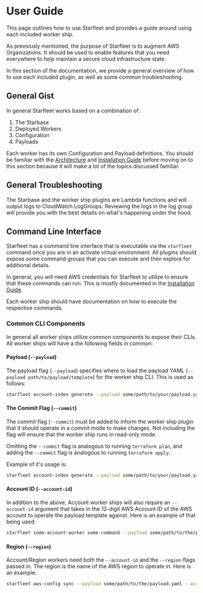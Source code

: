 # User Guide
This page outlines how to use Starfleet and provides a guide around using each included worker ship.

As previously mentioned, the purpose of Starfleet is to augment AWS Organizations. It should be used to enable features that you need everywhere to help maintain a secure cloud infrastructure state.

In this section of the documentation, we provide a general overview of how to use each included plugin, as well as some common troubleshooting.

## General Gist
In general Starfleet works based on a combination of:

1. The Starbase
1. Deployed Workers
1. Configuration
1. Payloads

Each worker has its own Configuration and Payload definitions. You should be familiar with the [Architecture](../architecture/Overview.md) and [Installation Guide](../installation/Overview.md) before moving on to this section because it will make a lot of the topics discussed familiar.

## General Troubleshooting
The Starbase and the worker ship plugins are Lambda functions and will output logs to CloudWatch LogGroups. Reviewing the logs in the log group will provide you with the best details on what's happening under the hood.

## Command Line Interface
Starfleet has a command line interface that is executable via the `starfleet` command once you are in an activate virtual environment. All plugins should expose some command groups that you can execute and then explore for additional details.

In general, you will need AWS credentials for Starfleet to utilize to ensure that these commands can run. This is mostly documented in the [Installation Guide](../installation/IAM.md).

Each worker ship should have documentation on how to execute the respective commands.

### Common CLI Components
In general all worker ships utilize common components to expose their CLIs. All worker ships will have a the following fields in common:

#### Payload (`--payload`)
The payload flag (`--payload`) specifies where to load the payload YAML (`--payload path/to/payload/template`) for the worker ship CLI. This is used as follows:

```bash
starfleet account-index generate --payload some/path/to/your/payload.yaml
```

#### The Commit Flag (`--commit`)
The commit flag (`--commit`) must be added to inform the worker ship plugin that it should operate in a commit mode to make changes. Not including the flag will ensure that the worker ship runs in read-only mode.

Omitting the `--commit` flag is analogous to running `terraform plan`, and adding the `--commit` flag is analogous to running `terraform apply`.

Example of it's usage is:

```bash
starfleet account-index generate --payload some/path/to/your/payload.yaml --commit
```

#### Account ID (`--account-id`)
In addition to the above, Account worker ships will also require an `--account-id` argument that takes in the 12-digit AWS Account ID of the AWS account to operate the payload template against. Here is an example of that being used:

```bash
starfleet some-account-worker some-command --payload some/path/to/the/payload.yaml --account-id 111111111111
```

#### Region (`--region`)
Account/Region workers need both the `--account-id` and the `--region` flags passed in. The region is the name of the AWS region to operate in. Here is an example:

```bash
starfleet aws-config sync --payload some/path/to/the/payload.yaml --account-id 111111111111 --region us-east-1
```
